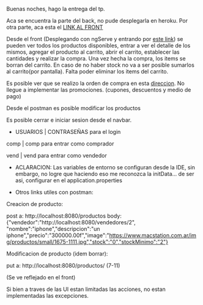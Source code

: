 Buenas noches, hago la entrega del tp.

Aca se encuentra la parte del back, no pude desplegarla en heroku. Por otra parte, aca esta el
[LINK AL FRONT](https://github.com/RodrigoOlmedo/FrontLink)

Desde el front (Desplegando con ngServe y entrando por [este link](http://localhost:4200/login)) se pueden ver todos los productos disponibles, entrar a ver el detalle de los mismos, agregar el producto al carrito, abrir el carrito, establecer las cantidades y realizar la compra. 
Una vez hecha la compra, los items se borran del carrito. En caso de no haber stock no va a ser posible sumarlos al carrito(por pantalla). Falta poder eliminar los items del carrito.

Es posible ver que se realizo la orden de compra en esta [direccion](http://localhost:8080/ordenesDeCompra).
No llegue a implementar las promociones. (cupones, descuentos y medio de pago)

Desde el postman es posible modificar los productos

Es posible cerrar e iniciar sesion desde el navbar.

- USUARIOS | CONTRASEÑAS para el login

comp | comp para entrar como comprador

vend | vend para entrar como vendedor


- ACLARACION: Las variables de entorno se configuran desde la IDE, sin embargo, no logre que haciendo eso me reconozca la initData... de ser asi, configurar en el application.properties

- Otros links utiles con postman:

Creacion de producto:

post a: http://localhost:8080/productos body: {"vendedor":"http://localhost:8080/vendedores/2", "nombre":"iphone","descripcion":"un iphone","precio":"300000.00f","image":"https://www.macstation.com.ar/img/productos/small/1675-1111.jpg","stock":"0","stockMinimo":"2"}

Modificacion de producto (idem borrar):

put a: http://localhost:8080/productos/ (7-11) 

(Se ve reflejado en el front)

Si bien a traves de las UI estan limitadas las acciones, no estan implementadas las excepciones.
